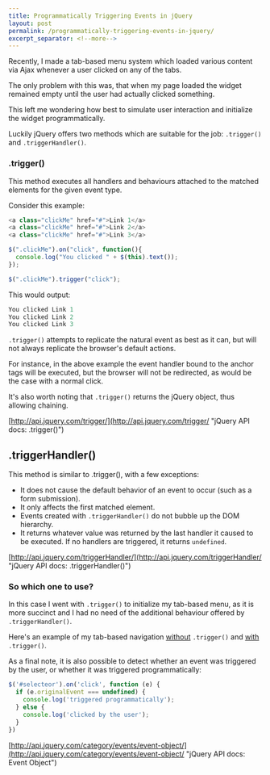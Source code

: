 ```yaml
---
title: Programmatically Triggering Events in jQuery
layout: post
permalink: /programmatically-triggering-events-in-jquery/
excerpt_separator: <!--more-->
---
```


Recently, I made a tab-based menu system which loaded various content via Ajax whenever a user clicked on any of the tabs.

The only problem with this was, that when my page loaded the widget remained empty until the user had actually clicked something.

This left me wondering how best to simulate user interaction and initialize the widget programmatically.

<!--more-->

Luckily jQuery offers two methods which are suitable for the job: `.trigger()` and `.triggerHandler()`.

### .trigger()

This method executes all handlers and behaviours attached to the matched elements for the given event type.

Consider this example:

```js
<a class="clickMe" href="#">Link 1</a>
<a class="clickMe" href="#">Link 2</a>
<a class="clickMe" href="#">Link 3</a>

$(".clickMe").on("click", function(){
  console.log("You clicked " + $(this).text());
});

$(".clickMe").trigger("click");
```

This would output:

```js
You clicked Link 1
You clicked Link 2
You clicked Link 3
```

`.trigger()` attempts to replicate the natural event as best as it can, but will not always replicate the browser's default actions.

For instance, in the above example the event handler bound to the anchor tags will be executed, but the browser will not be redirected, as would be the case with a normal click.

It's also worth noting that `.trigger()` returns the jQuery object, thus allowing chaining.

[http://api.jquery.com/trigger/](http://api.jquery.com/trigger/ "jQuery API docs: .trigger()")

## .triggerHandler()

This method is similar to .trigger(), with a few exceptions:

- It does not cause the default behavior of an event to occur (such as a form submission).
- It only affects the first matched element.
- Events created with `.triggerHandler()` do not bubble up the DOM hierarchy.
- It returns whatever value was returned by the last handler it caused to be executed. If no handlers are triggered, it returns `undefined`.

[http://api.jquery.com/triggerHandler/](http://api.jquery.com/triggerHandler/ "jQuery API docs: .triggerHandler()")

### So which one to use?

In this case I went with `.trigger()` to initialize my tab-based menu, as it is more succinct and I had no need of the additional behaviour offered by `.triggerHandler()`.

Here's an example of my tab-based navigation [without](http://hibbard.eu/demos/tabs/1/ "No initialization") `.trigger()` and [with](http://hibbard.eu/demos/tabs/2/ "Initialized using .trigger()") `.trigger()`.

As a final note, it is also possible to detect whether an event was triggered by the user, or whether it was triggered programmatically:

```js
$('#selecteor').on('click', function (e) {
  if (e.originalEvent === undefined) {
    console.log('triggered programmatically');
  } else {
    console.log('clicked by the user');
  }
})
```

[http://api.jquery.com/category/events/event-object/](http://api.jquery.com/category/events/event-object/ "jQuery API docs: Event Object")
